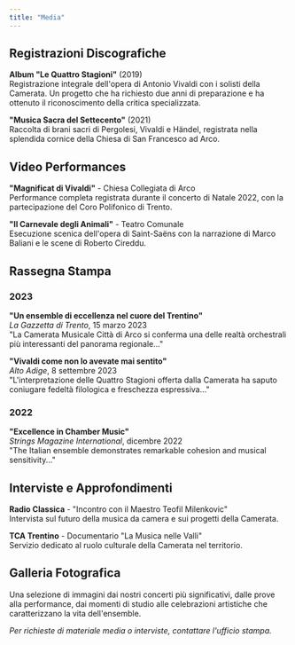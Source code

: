 ```yaml
---
title: "Media"
---
```


## Registrazioni Discografiche

**Album "Le Quattro Stagioni"** (2019)  
Registrazione integrale dell'opera di Antonio Vivaldi con i solisti della Camerata. Un progetto che ha richiesto due anni di preparazione e ha ottenuto il riconoscimento della critica specializzata.

**"Musica Sacra del Settecento"** (2021)  
Raccolta di brani sacri di Pergolesi, Vivaldi e Händel, registrata nella splendida cornice della Chiesa di San Francesco ad Arco.

## Video Performances

**"Magnificat di Vivaldi"** - Chiesa Collegiata di Arco  
Performance completa registrata durante il concerto di Natale 2022, con la partecipazione del Coro Polifonico di Trento.

**"Il Carnevale degli Animali"** - Teatro Comunale  
Esecuzione scenica dell'opera di Saint-Saëns con la narrazione di Marco Baliani e le scene di Roberto Cireddu.

## Rassegna Stampa

### 2023

**"Un ensemble di eccellenza nel cuore del Trentino"**  
*La Gazzetta di Trento*, 15 marzo 2023  
"La Camerata Musicale Città di Arco si conferma una delle realtà orchestrali più interessanti del panorama regionale..."

**"Vivaldi come non lo avevate mai sentito"**  
*Alto Adige*, 8 settembre 2023  
"L'interpretazione delle Quattro Stagioni offerta dalla Camerata ha saputo coniugare fedeltà filologica e freschezza espressiva..."

### 2022

**"Excellence in Chamber Music"**  
*Strings Magazine International*, dicembre 2022  
"The Italian ensemble demonstrates remarkable cohesion and musical sensitivity..."

## Interviste e Approfondimenti

**Radio Classica** - "Incontro con il Maestro Teofil Milenkovic"  
Intervista sul futuro della musica da camera e sui progetti della Camerata.

**TCA Trentino** - Documentario "La Musica nelle Valli"  
Servizio dedicato al ruolo culturale della Camerata nel territorio.

## Galleria Fotografica

Una selezione di immagini dai nostri concerti più significativi, dalle prove alla performance, dai momenti di studio alle celebrazioni artistiche che caratterizzano la vita dell'ensemble.

*Per richieste di materiale media o interviste, contattare l'ufficio stampa.*
